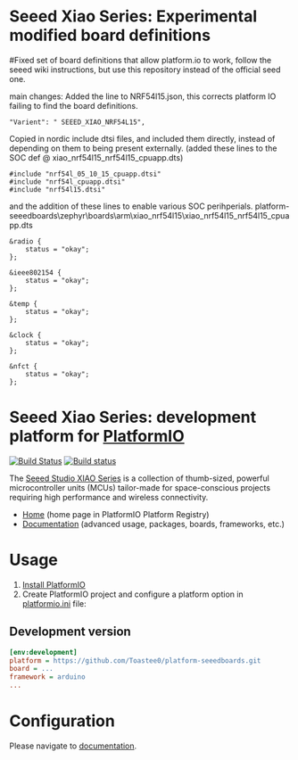 # Seeed Xiao Series: Experimental modified board definitions
#Fixed set of board definitions that allow platform.io to work, follow the seeed wiki instructions, but use this repository instead of the official seed one.

main changes:
Added the line to NRF54l15.json, this corrects platform IO failing to find the board definitions.
```
"Varient": " SEEED_XIAO_NRF54L15",
```
Copied in nordic include dtsi files, and included them directly, instead of depending on them to being present externally. (added these lines to the SOC def @ xiao_nrf54l15_nrf54l15_cpuapp.dts)
```
#include "nrf54l_05_10_15_cpuapp.dtsi"
#include "nrf54l_cpuapp.dtsi"
#include "nrf54l15.dtsi"
```

and the addition of these lines to enable various SOC perihperials. platform-seeedboards\zephyr\boards\arm\xiao_nrf54l15\xiao_nrf54l15_nrf54l15_cpuapp.dts
```
&radio {
	status = "okay";
};

&ieee802154 {
	status = "okay";
};

&temp {
	status = "okay";
};

&clock {
	status = "okay";
};

&nfct {
    status = "okay";
};
```


# Seeed Xiao Series: development platform for [PlatformIO](http://platformio.org)

[![Build Status](https://travis-ci.org/platformio/platform-atmelsam.svg?branch=develop)](https://travis-ci.org/platformio/platform-atmelsam)
[![Build status](https://ci.appveyor.com/api/projects/status/dj1c3b2d6fyxkoxq/branch/develop?svg=true)](https://ci.appveyor.com/project/ivankravets/platform-atmelsam/branch/develop)

The [Seeed Studio XIAO Series](https://wiki.seeedstudio.com/SeeedStudio_XIAO_Series_Introduction/) is a collection of thumb-sized, powerful microcontroller units (MCUs) tailor-made for space-conscious projects requiring high performance and wireless connectivity.

* [Home](http://platformio.org/platforms/seeedxiao) (home page in PlatformIO Platform Registry)
* [Documentation](http://docs.platformio.org/page/platforms/seeedxiao.html) (advanced usage, packages, boards, frameworks, etc.)

# Usage

1. [Install PlatformIO](http://platformio.org)
2. Create PlatformIO project and configure a platform option in [platformio.ini](http://docs.platformio.org/page/projectconf.html) file:

## Development version

```ini
[env:development]
platform = https://github.com/Toastee0/platform-seeedboards.git
board = ...
framework = arduino
...
```

# Configuration

Please navigate to [documentation](http://docs.platformio.org/page/platforms/seeedxiao.html).
